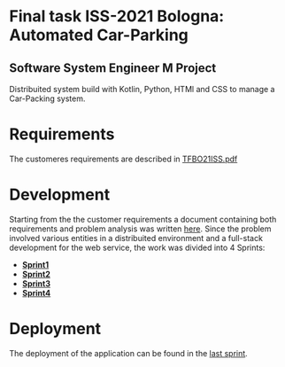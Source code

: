 # Final task ISS-2021 Bologna: Automated Car-Parking

<h2>Software System Engineer M Project</h2>


Distribuited system build with Kotlin, Python, HTMl and CSS to manage a Car-Packing system.

# Requirements 

The customeres requirements are described in <a href="iss2021project/requirements/userDocs/TFBO21ISS.pdf">TFBO21ISS.pdf</a>

# Development

Starting from the the customer requirements a document containing both requirements and problem analysis was written <a href="iss2021project/requirements/userDocs/Automated Car-Parking.html">here</a>. Since the problem involved various entities in a distribuited environment and a full-stack development for the web service, the work was divided into 4 Sprints:
<ul>
    <li><a href="iss2021project/Sprint1/userDocs/Sprint1.html"><b>Sprint1</b></a></li>
    <li><a href="iss2021project/Sprint2/userDocs/Sprint1.html"><b>Sprint2</b></a></li>
    <li><a href="iss2021project/Sprint3/userDocs/Sprint1.html"><b>Sprint3</b></a></li>
    <li><a href="iss2021project/Sprint4/userDocs/Sprint1.html"><b>Sprint4</b></a></li>
</ul>

# Deployment

The deployment of the application can be found in the  <a href="iss2021project/Sprint4/userDocs/Sprint4.html">last sprint</a>.

   




